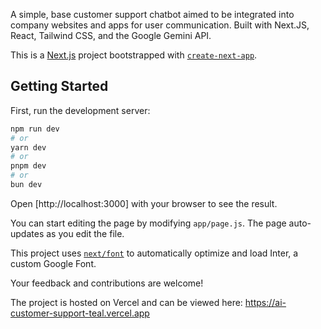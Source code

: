 A simple, base customer support chatbot aimed to be integrated into company websites and apps for user communication. Built with Next.JS, React, Tailwind CSS, and the Google Gemini API. 

This is a [Next.js](https://nextjs.org/) project bootstrapped with [`create-next-app`](https://github.com/vercel/next.js/tree/canary/packages/create-next-app).

## Getting Started

First, run the development server:

```bash
npm run dev
# or
yarn dev
# or
pnpm dev
# or
bun dev
```

Open [http://localhost:3000] with your browser to see the result.

You can start editing the page by modifying `app/page.js`. The page auto-updates as you edit the file.

This project uses [`next/font`](https://nextjs.org/docs/basic-features/font-optimization) to automatically optimize and load Inter, a custom Google Font.

Your feedback and contributions are welcome!

The project is hosted on Vercel and can be viewed here: https://ai-customer-support-teal.vercel.app



